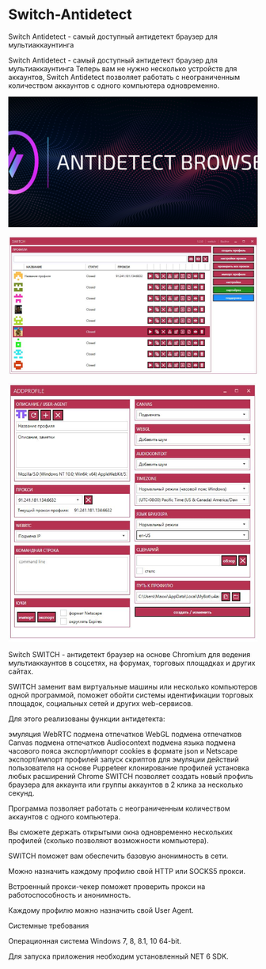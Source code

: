 # Switch-Antidetect
Switch Antidetect - самый доступный антидетект браузер для мультиаккаунтинга

Switch Antidetect - самый доступный
антидетект браузер для мультиаккаунтинга
Теперь вам не нужно несколько устройств для аккаунтов, Switch Antidetect позволяет работать с неограниченным количеством аккаунтов с одного компьютера одновременно.

![alt text](https://github.com/moneyrobot2023/Switch-Antidetect/blob/main/1.png)

![alt text](https://github.com/moneyrobot2023/Switch-Antidetect/blob/main/main.jpg)

![alt text](https://github.com/moneyrobot2023/Switch-Antidetect/blob/main/profile.jpg)

Switch
SWITCH - антидетект браузер на основе Chromium для ведения мультиаккаунтов в соцсетях, на форумах, торговых площадках и других сайтах.

SWITCH заменит вам виртуальные машины или несколько компьютеров одной программой, поможет обойти системы идентификации торговых площадок, социальных сетей и других web-сервисов.

Для этого реализованы функции антидетекта:

 

эмуляция WebRTC
подмена отпечатков WebGL
подмена отпечатков Canvas
подмена отпечатков Audiocontext
подмена языка
подмена часового пояса
экспорт/импорт cookies в формате json и Netscape
экспорт/импорт профилей
запуск скриптов для эмуляции действий пользователя на основе Puppeteer
клонирование профилей
установка любых расширений Chrome
SWITCH позволяет создать новый профиль браузера для аккаунта или группы аккаунтов в 2 клика за несколько секунд.

Программа позволяет работать с неограниченным количеством аккаунтов с одного компьютера.

Вы сможете держать открытыми окна одновременно нескольких профилей (сколько позволяют возможности компьютера).

SWITCH поможет вам обеспечить базовую анонимность в сети.

Можно назначить каждому профилю свой HTTP или SOCKS5 прокси.

Встроенный прокси-чекер поможет проверить прокси на работоспособность и анонимность.

 

Каждому профилю можно назначить свой User Agent.

Системные требования

 

Операционная система Windows 7, 8, 8.1, 10 64-bit.

Для запуска приложения необходим установленный NET 6 SDK.
